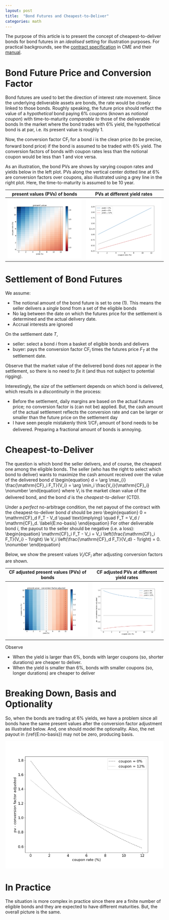 ```yaml
---
layout: post
title:  "Bond Futures and Cheapest-to-Deliver"
categories: math
---
```


The purpose of this article is to present the concept of cheapest-to-deliver bonds for bond futures in an *idealised* setting for illustration purposes. For practical backgrounds, see the [contract specification](https://www.cmegroup.com/markets/interest-rates/us-treasury/30-year-us-treasury-bond.contractSpecs.html) in CME and their [manual](https://www.cmegroup.com/education/files/understanding-treasury-futures.pdf).

# Bond Future Price and Conversion Factor

Bond futures are used to bet the direction of interest rate movement. Since the underlying deliverable assets are bonds, the rate would be closely linked to those bonds. Roughly speaking, the future price should reflect the value of a *hypothetical* bond paying 6% coupons (known as *notional coupon*) with time-to-maturity *comparable to* those of the deliverable bonds In the market where the bond trades with 6% yield, the hypothetical bond is at par, i.e. its present value is roughly 1. 

Now, the conversion factor $\mathrm{CF}_i$ for a bond $i$ is the clean price (to be precise, forward bond price) if the bond is assumed to be traded with 6% yield. The conversion factors of bonds with coupon rates less than the notional coupon would be less than 1 and vice versa.  

As an illustration, the bond PVs are shows by varying coupon rates and yields below in the left plot. PVs along the vertical center dotted line at 6% are conversion factors over coupons, also illustrated using a grey line in the right plot. Here, the time-to-maturity is assumed to be 10 year. 


|present values (PVs) of bonds|PVs at different yield rates|
| :--: | :--: |
|![pv-2d](/assets/bondfutures/pv-2d.png)|![pv-2d](/assets/bondfutures/pv-1d.png)|


# Settlement of Bond Futures

We assume:
* The notional amount of the bond future is set to one (1). This means the seller delivers a *single* bond from a set of the eligible bonds
* No lag between the date on which the futures price for the settlement is determined and the actual delivery date. 
* Accrual interests are ignored

On the settlement date $T$, 
* seller: select a bond $i$ from a basket of eligible bonds and delivers
* buyer: pays the conversion factor $\mathrm{CF}_{i}$ times the futures price $F_T$ at the settlement date. 

Observe that the market value of the delivered bond does not appear in the settlement, so there is no need to *fix* it (and thus not subject to potential rigging). 

Interestingly, the *size* of the settlement depends on which bond is delivered, which results in a *discontinuity* in the process: 
* Before the settlement, daily margins are based on the actual futures price; no conversion factor is (can not be) applied. But, the cash amount of the actual settlement reflects the conversion rate and can be larger or smaller than the future price on the settlement day
* I have seen people mistakenly think $1/\mathrm{CF}_{i}$ amount of bond needs to be delivered. Preparing a fractional amount of bonds is annoying.

# Cheapest-to-Deliver

The question is which bond the seller delivers, and of course, the cheapest one among the eligible bonds. The seller (who has the right to select which bond to deliver) wants to maximize the cash amount received over the value of the delivered bond $d$
\begin{equation}
d = \arg \max_{i} \frac{\mathrm{CF}_i F_T}{V_i} = \arg \min_i \frac{V_i}{\mathrm{CF}_i}
\nonumber
\end{equation}
where $V_i$ is the market clean value of the delivered bond, and the bond $d$ is the *cheapest-to-deliver* (CTD).

Under a *perfect* no-arbitrage condition, the net payout of the contract with the cheapest-to-deliver bond $d$ should be zero
\begin{equation}
0 = \mathrm{CF}_d F_T - V_d \quad \text{implying} \quad F_T = V_d / \mathrm{CF}_d.
\label{E:no-basis}
\end{equation}
For other deliverable bond $i$, the payout to the seller should be negative (i.e. a loss):
\begin{equation}
\mathrm{CF}_i F_T - V_i = V_i \left(\frac{\mathrm{CF}_i F_T}{V_i} - 1\right) \le V_i \left(\frac{\mathrm{CF}_d F_T}{V_d} - 1\right) = 0.
\nonumber
\end{equation}

Below, we show the present values $V_i/\mathrm{CF}_i$ after adjusting conversion factors are shown. 

|CF adjusted present values (PVs) of bonds|CF adjusted PVs at different yield rates|
| :--: | :--: |
|![pv-2d-adj](/assets/bondfutures/adj-pv-2d.png)|![pv-1d-adj](/assets/bondfutures/adj-pv-1d.png)|

Observe
* When the yield is larger than 6%, bonds with larger coupons (so, shorter durations) are cheaper to deliver. 
* When the yield is smaller than 6%, bonds with smaller coupons (so, longer durations) are cheaper to deliver

# Breaking Down, Basis and Optionality

So, when the bonds are trading at 6% yields, we have a problem since all bonds have the same present values after the conversion factor adjustment as illustrated below. And, one should model the optionality. Also, the net payout in (\ref{E:no-basis}) may not be zero, producing basis. 

![adj-pv-1d-y](/assets/bondfutures/adj-pv-1d-y.png)


# In Practice

The situation is more complex in practice since there are a finite number of eligible bonds and they are expected to have different maturities. But, the overall picture is the same. 
